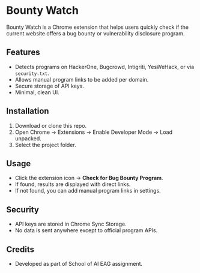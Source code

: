 # Bounty Watch

Bounty Watch is a Chrome extension that helps users quickly check if the current website offers a bug bounty or vulnerability disclosure program.

## Features
- Detects programs on HackerOne, Bugcrowd, Intigriti, YesWeHack, or via `security.txt`.
- Allows manual program links to be added per domain.
- Secure storage of API keys.
- Minimal, clean UI.

## Installation
1. Download or clone this repo.
2. Open Chrome → Extensions → Enable Developer Mode → Load unpacked.
3. Select the project folder.

## Usage
- Click the extension icon → **Check for Bug Bounty Program**.
- If found, results are displayed with direct links.
- If not found, you can add manual program links in settings.

## Security
- API keys are stored in Chrome Sync Storage.
- No data is sent anywhere except to official program APIs.

## Credits
- Developed as part of School of AI EAG assignment.
